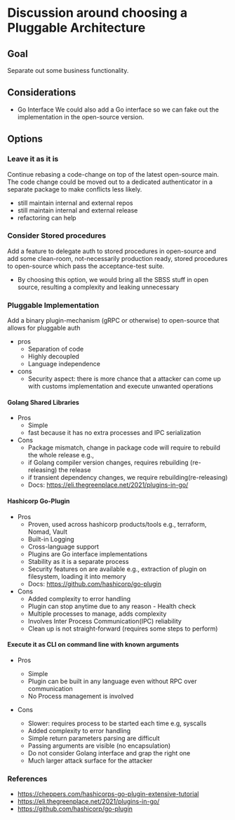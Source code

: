 # Discussion around choosing a Pluggable Architecture

## Goal

Separate out some business functionality.

## Considerations

- Go Interface We could also add a Go interface so we can fake out the implementation in the open-source version.

## Options

### Leave it as it is

Continue rebasing a code-change on top of the latest open-source main. The code change could be moved out to a dedicated
authenticator in a separate package to make conflicts less likely.

- still maintain internal and external repos
- still maintain internal and external release
- refactoring can help

### Consider Stored procedures

Add a feature to delegate auth to stored procedures in open-source and add some clean-room, not-necessarily production
ready, stored procedures to open-source which pass the acceptance-test suite.

- By choosing this option, we would bring all the SBSS stuff in open source, resulting a complexity and leaking
  unnecessary

### Pluggable Implementation

Add a binary plugin-mechanism (gRPC or otherwise) to open-source that allows for pluggable auth

- pros
    - Separation of code
    - Highly decoupled
    - Language independence
- cons
    - Security aspect: there is more chance that a attacker can come up with customs implementation and execute unwanted
      operations

#### Golang Shared Libraries

- Pros
    - Simple
    - fast because it has no extra processes and IPC serialization
- Cons
    - Package mismatch, change in package code will require to rebuild the whole release e.g.,
    - if Golang compiler version changes, requires rebuilding (re-releasing) the release
    - if transient dependency changes, we require rebuilding(re-releasing)
    - Docs: https://eli.thegreenplace.net/2021/plugins-in-go/

#### Hashicorp Go-Plugin

- Pros
    - Proven, used across hashicorp products/tools e.g., terraform, Nomad, Vault
    - Built-in Logging
    - Cross-language support
    - Plugins are Go interface implementations
    - Stability as it is a separate process
    - Security features on are available e.g., extraction of plugin on filesystem, loading it into memory
    - Docs: https://github.com/hashicorp/go-plugin
- Cons
    - Added complexity to error handling
    - Plugin can stop anytime due to any reason - Health check
    - Multiple processes to manage, adds complexity
    - Involves Inter Process Communication(IPC) reliability
    - Clean up is not straight-forward (requires some steps to perform)

#### Execute it as CLI on command line with known arguments

- Pros
    - Simple
    - Plugin can be built in any language even without RPC over communication
    - No Process management is involved

- Cons
    - Slower: requires process to be started each time e.g, syscalls
    - Added complexity to error handling
    - Simple return parameters parsing are difficult
    - Passing arguments are visible (no encapsulation)
    - Do not consider Golang interface and grap the right one
    - Much larger attack surface for the attacker

### References

- https://cheppers.com/hashicorps-go-plugin-extensive-tutorial
- https://eli.thegreenplace.net/2021/plugins-in-go/
- https://github.com/hashicorp/go-plugin
